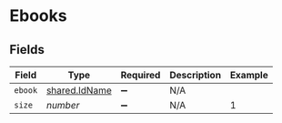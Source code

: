 # Ebooks


## Fields

| Field                                          | Type                                           | Required                                       | Description                                    | Example                                        |
| ---------------------------------------------- | ---------------------------------------------- | ---------------------------------------------- | ---------------------------------------------- | ---------------------------------------------- |
| `ebook`                                        | [shared.IdName](../../models/shared/idname.md) | :heavy_minus_sign:                             | N/A                                            |                                                |
| `size`                                         | *number*                                       | :heavy_minus_sign:                             | N/A                                            | 1                                              |